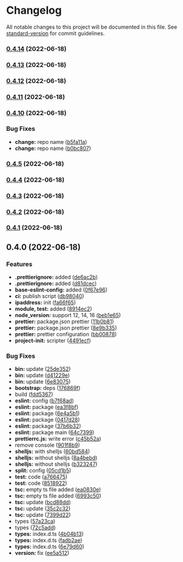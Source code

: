 # Changelog

All notable changes to this project will be documented in this file. See [standard-version](https://github.com/conventional-changelog/standard-version) for commit guidelines.

### [0.4.14](https://github.com/eunchurn/packages/compare/v0.4.13...v0.4.14) (2022-06-18)

### [0.4.13](https://github.com/eunchurn/packages/compare/v0.4.12...v0.4.13) (2022-06-18)

### [0.4.12](https://github.com/eunchurn/packages/compare/v0.4.11...v0.4.12) (2022-06-18)

### [0.4.11](https://github.com/eunchurn/packages/compare/v0.4.10...v0.4.11) (2022-06-18)

### [0.4.10](https://github.com/eunchurn/packages/compare/v0.4.8...v0.4.10) (2022-06-18)


### Bug Fixes

* **change:** repo name ([b5fa11a](https://github.com/eunchurn/packages/commit/b5fa11ab850b2dc44724ca1c749bf6306d700343))
* **change:** repo name ([b0bc807](https://github.com/eunchurn/packages/commit/b0bc807ce5351bdf24893ec6127f1d21879167cb))

### [0.4.5](https://github.com/eunchurn/packages/compare/v0.4.4...v0.4.5) (2022-06-18)

### [0.4.4](https://github.com/eunchurn/packages/compare/v0.4.3...v0.4.4) (2022-06-18)

### [0.4.3](https://github.com/eunchurn/packages/compare/v0.4.2...v0.4.3) (2022-06-18)

### [0.4.2](https://github.com/eunchurn/packages/compare/v0.4.1...v0.4.2) (2022-06-18)

### [0.4.1](https://github.com/eunchurn/packages/compare/v0.4.0...v0.4.1) (2022-06-18)

## 0.4.0 (2022-06-18)

### Features

- **.prettierignore:** added ([de6ac2b](https://github.com/eunchurn/packages/commit/de6ac2b976489b34dbf8075559c9c8a12642cf88))
- **.prettierignore:** added ([d81dcec](https://github.com/eunchurn/packages/commit/d81dcecda7cc2917de817d4460d52534e5cb518f))
- **base-eslint-config:** added ([0f67e96](https://github.com/eunchurn/packages/commit/0f67e9685a6b71ac80579d1bc9b2edc424b9cbdb))
- **ci:** publish script ([db98040](https://github.com/eunchurn/packages/commit/db980406648ef8d9ff88839e309754e1840acb11))
- **ipaddress:** init ([fa66f65](https://github.com/eunchurn/packages/commit/fa66f65d164de63d8cf7308d1ce9bb5950d49751))
- **module, test:** added ([8914ec2](https://github.com/eunchurn/packages/commit/8914ec2dda49afa26177a53277c1e0ed7c826948))
- **node_version:** support 12, 14, 16 ([beb1e65](https://github.com/eunchurn/packages/commit/beb1e65e0d2a86041bb4b4092ce25f79e4772aa3))
- **prettier:** package.json prettier ([11b0b81](https://github.com/eunchurn/packages/commit/11b0b816d4baf5fc0cf1c8b7f1628ba150f08b0a))
- **prettier:** package.json prettier ([8e9b335](https://github.com/eunchurn/packages/commit/8e9b335c072d7bf262a4df1849f21f77c0d7e8c4))
- **prettier:** prettier configuration ([bb00878](https://github.com/eunchurn/packages/commit/bb008780cae992881bb7bc8495b3c9111a2cd391))
- **project-init:** scripter ([4491ecf](https://github.com/eunchurn/packages/commit/4491ecf5cf524439768b80f92d39e6a1cd47a9cb))

### Bug Fixes

- **bin:** update ([25de352](https://github.com/eunchurn/packages/commit/25de35298eb6edcf3f27095dc3f008357d8544df))
- **bin:** update ([d41229e](https://github.com/eunchurn/packages/commit/d41229ed0618832a756303c7871132c45b8d0013))
- **bin:** update ([6e83075](https://github.com/eunchurn/packages/commit/6e83075a2e51aaf8534485e9ec2f195ebca660b5))
- **bootstrap:** deps ([176869f](https://github.com/eunchurn/packages/commit/176869fd8e45985894b54ec32c3b01f0e10bcb15))
- build ([fdd5367](https://github.com/eunchurn/packages/commit/fdd5367de6ffc1b42fd97582b55c651620e9faf9))
- **eslint:** config ([b7f68ad](https://github.com/eunchurn/packages/commit/b7f68ade2bd1c803e16a0d751c01c24817026bfe))
- **eslint:** package ([ea3f8bf](https://github.com/eunchurn/packages/commit/ea3f8bf503f897cf42fa48cd004a574275582a02))
- **eslint:** package ([6e4a5b1](https://github.com/eunchurn/packages/commit/6e4a5b1ad21d4740865239710a28c2e2723a8f77))
- **eslint:** package ([0417d28](https://github.com/eunchurn/packages/commit/0417d28099a26bb531678e6c5b5d22111bd07693))
- **eslint:** package ([37b6b32](https://github.com/eunchurn/packages/commit/37b6b32132c845ed3776ef8548252b060ef547ef))
- **eslint:** package main ([64c7399](https://github.com/eunchurn/packages/commit/64c73994cd877f58b82bf139114f74d5ca2f0ef3))
- **prettierrc.js:** write error ([c45b52a](https://github.com/eunchurn/packages/commit/c45b52a20ebad590ff3ed622e3c8f7910f3b3f0d))
- remove console ([901f8b9](https://github.com/eunchurn/packages/commit/901f8b91493400ca1d6ac713ad796a9c6efbe38e))
- **shelljs:** with shelljs ([60bd584](https://github.com/eunchurn/packages/commit/60bd58463df79d979df28e8bde3f1bfc38c64bfc))
- **shelljs:** without shelljs ([8a4bebd](https://github.com/eunchurn/packages/commit/8a4bebddf6f566a8a49fa30887af9a21b595539c))
- **shelljs:** without shelljs ([b323247](https://github.com/eunchurn/packages/commit/b32324702ee580b692c6db692c0f63bf19db0124))
- **split:** config ([05cd1b5](https://github.com/eunchurn/packages/commit/05cd1b5ff9ca707b00e76298a50e3f450478c406))
- **test:** code ([a766475](https://github.com/eunchurn/packages/commit/a766475596ab26911dc60efa3c073e0f577fc84c))
- **test:** code ([8518922](https://github.com/eunchurn/packages/commit/8518922a9965bff6c770afd03e9fdc4a762401e5))
- **tsc:** empty ts file added ([ea0830e](https://github.com/eunchurn/packages/commit/ea0830e377e7f0a430e2bd9dbfb7784c39873231))
- **tsc:** empty ts file added ([6993c50](https://github.com/eunchurn/packages/commit/6993c50ff31d14ff9f3e44e46b3dffbfc4a32b1b))
- **tsc:** update ([bcd88dd](https://github.com/eunchurn/packages/commit/bcd88dde2ca4b90788a0c9d288e841f5adae9a15))
- **tsc:** update ([35c2c32](https://github.com/eunchurn/packages/commit/35c2c32d7b1250b94a75c6e2779dc5b479e0baf8))
- **tsc:** update ([7399d22](https://github.com/eunchurn/packages/commit/7399d22e0d5e2c7c02d7ae37ca2b6ffdbea8fc20))
- types ([57a23ca](https://github.com/eunchurn/packages/commit/57a23ca504392319b5b6003cf00401a2b44fd911))
- types ([72c5add](https://github.com/eunchurn/packages/commit/72c5add1e7d122e9ceeae02f38015e9ee720e176))
- **types:** index.d.ts ([4b04b13](https://github.com/eunchurn/packages/commit/4b04b13b834bce9f75503491b96f019f3844bc6a))
- **types:** index.d.ts ([fadb2ae](https://github.com/eunchurn/packages/commit/fadb2ae3ea84f79094705ac6fcb1e3dc742b9c07))
- **types:** index.d.ts ([6e79d60](https://github.com/eunchurn/packages/commit/6e79d60a3b5c63289f9ee6ddda47c7765e263ffc))
- **version:** fix ([ee5a512](https://github.com/eunchurn/packages/commit/ee5a5125b05ec3a3eee2cc66c967e34a21c42a00))
